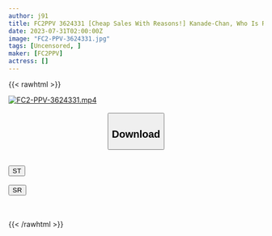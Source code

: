 ```yaml
---
author: j91
title: FC2PPV 3624331 [Cheap Sales With Reasons!] Kanade-Chan, Who Is Running Away From Home. Thank You For The Overnight Stay And Meal, Pay With Your Body! It Happened To Be A Dangerous Day, So I Gave Him A Pill And Secretly Removed The Rubber And Cummed Inside! [There Are Multiple Benefits]
date: 2023-07-31T02:00:00Z
image: "FC2-PPV-3624331.jpg"
tags: [Uncensored, ]
maker: [FC2PPV]
actress: []
---
```



{{< rawhtml >}}

<div class="video" data-videoid="4vGa1gVW8XFK6pk">
    <a href="javascript:;">
        <img src="https://my.j91.asia/posts/FC2-PPV-3624331/FC2-PPV-3624331.jpg" width="WIDTH" height="HEIGHT" alt="FC2-PPV-3624331.mp4" loading="lazy">
    </a>
</div>

<script type="text/javascript" src="https://j91.asia/asset/on-demand-st.js"></script>

<br>
  <link rel="stylesheet" href="https://j91.asia/asset/bs5.css">
  
  <center>
  <button class="btn btn-primary" type="button" data-bs-toggle="collapse" data-bs-target=".multi-collapse" aria-expanded="false" aria-controls="multiCollapseExample1 multiCollapseExample2"><h2>Download</h2></button></center>
</p>
<div class="row">
  <div class="col">
    <div class="collapse multi-collapse" id="multiCollapseExample1">
      <div class="card card-body">
	      	      <br>
<div class="buttons">  
<a href="https://streamtape.to/v/4vGa1gVW8XFK6pk"><button class="btn-hover color-3"><i class="fa fa-download"></i> ST</button></a></div>
    </div>
  </div>
</div>
  <div class="col">
    <div class="collapse multi-collapse" id="multiCollapseExample2">
      <div class="card card-body">
	      <br>
<div class="buttons">
    <a href="https://streamruby.com/5csnojp4ta12.html"><button class="btn-hover color-9"><i class="fa fa-download"></i> SR</button></a></div>
<br><br>
      </div>
    </div>
  </div>
</div>

{{< /rawhtml >}}
